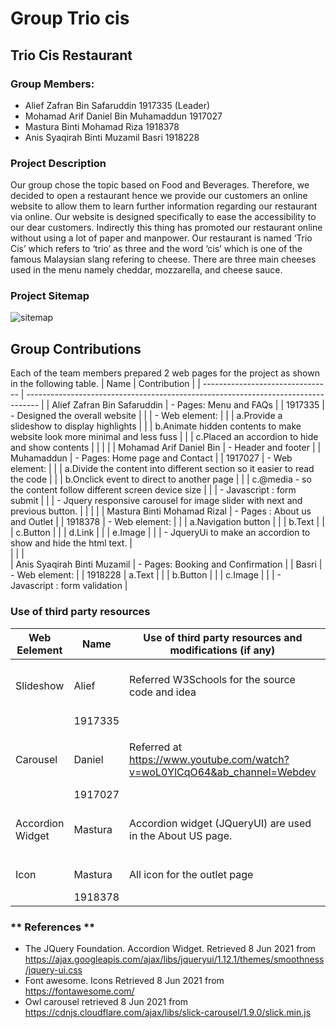 # **Group Trio cis** 
## Trio Cis Restaurant
### Group Members:
- Alief Zafran Bin Safaruddin 1917335 (Leader) 
- Mohamad Arif Daniel Bin Muhamaddun 1917027
- Mastura Binti Mohamad Riza 1918378
- Anis Syaqirah Binti Muzamil Basri 1918228
### **Project Description**
Our group chose the topic based on Food and Beverages. Therefore, we decided to open a restaurant hence we provide our customers an online website to allow them to learn further information regarding our restaurant via online. Our website is designed specifically to ease the accessibility to our dear customers. Indirectly this thing has promoted our restaurant online without using a lot of paper and manpower. Our restaurant is named ‘Trio Cis’ which refers to ‘trio’ as three and the word ‘cis’ which is one of the famous Malaysian slang refering to cheese. There are three main cheeses used in the menu namely cheddar, mozzarella, and cheese sauce. 
### **Project Sitemap**
![sitemap](https://user-images.githubusercontent.com/85574530/121228233-16b1ec80-c8bf-11eb-8ad8-20de48c3be28.png)
## **Group Contributions**
Each of the team members prepared 2 web pages for the project as shown in the following table.
|              Name                |                                Contribution                                       |
| -------------------------------- | --------------------------------------------------------------------------------- |
| Alief Zafran Bin Safaruddin      | - Pages: Menu and FAQs                                                            |
|              1917335             |  - Designed the overall website                                                   |
|                                  |  - Web element:                                                                   |
|                                  |     a.Provide a slideshow to display highlights                                   |
|                                  |     b.Animate hidden contents to make website look more minimal and less fuss     |
|                                  |     c.Placed an accordion to hide and show contents                               | 
|                                  |                                                                                   |
|     Mohamad Arif Daniel Bin      | - Header and footer                                                               |
|            Muhamaddun            | - Pages: Home page and Contact                                                    |
|             1917027              | - Web element:                                                                    |
|                                  |    a.Divide the content into different section so it easier to read the code      |
|                                  |    b.Onclick event to direct to another page                                      |
|                                  |    c.@media - so the content follow different screen device size                  |
|                                  |  - Javascript : form submit                                                       |
|                                  |  - Jquery responsive carousel for image slider with next and previous button.     |
|                                  |                                                                                   |
|   Mastura Binti Mohamad Rizal    |  - Pages : About us and Outlet                                                    |
|            1918378               |  - Web element:                                                                   |
|                                  |     a.Navigation button                                                           |
|                                  |     b.Text                                                                        |
|                                  |     c.Button                                                                      |
|                                  |     d.Link                                                                        |
|                                  |     e.Image                                                                       |
|                                  |  - JqueryUi to make an accordion to show and hide the html text.                  |        
|                                  |                                                                                   |        
|   Anis Syaqirah Binti Muzamil    |  - Pages: Booking and Confirmation                                                |
|              Basri               |  - Web element:                                                                   |
|             1918228              |    a.Text                                                                         |
|                                  |    b.Button                                                                       | 
|                                  |    c.Image                                                                        |
|                                  |  - Javascript : form validation                                                   |

### **Use of third party resources**
|      Web Eelement   |     Name     |               Use of third party resources and modifications (if any)            |            Modifications (if any)             |
| --------------------|--------------|----------------------------------------------------------------------------------|---------------------------------------------- |
| Slideshow           |   Alief      | Referred W3Schools for the source code and idea                                  | Changed the pictures, Transition time         |
|                     |   1917335    |                                                                                  |                                               |
|                     |              |                                                                                  |                                               |
| Carousel            |  Daniel      | Referred at https://www.youtube.com/watch?v=woL0YlCqO64&ab_channel=Webdev        | Change the border radius, padding, and margin |
|                     |     1917027  |                                                                                  |            for the slider                     |          |                     |              |                                                                                  |                                               |
|Accordion Widget     |  Mastura     |  Accordion widget (JQueryUI) are used in the About US page.                      |  Background colours of ui-accordion-header    |          |                     |   1918378    |                                                                                  |  and ui-accordion- hover                      |
|                     |              |                                                                                  |                                               |
| Icon                | Mastura      |  All icon for the outlet page                                                    |  All icons are resized.                       |
|                     | 1918378      |
### ** References **
- The JQuery Foundation. Accordion Widget. Retrieved 8 Jun 2021 from 
  https://ajax.googleapis.com/ajax/libs/jqueryui/1.12.1/themes/smoothness/jquery-ui.css
- Font awesome. Icons Retrieved 8 Jun 2021 from 
  https://fontawesome.com/
- Owl carousel retrieved 8 Jun 2021 from  
  https://cdnjs.cloudflare.com/ajax/libs/slick-carousel/1.9.0/slick.min.js


            

                                    
                                    




